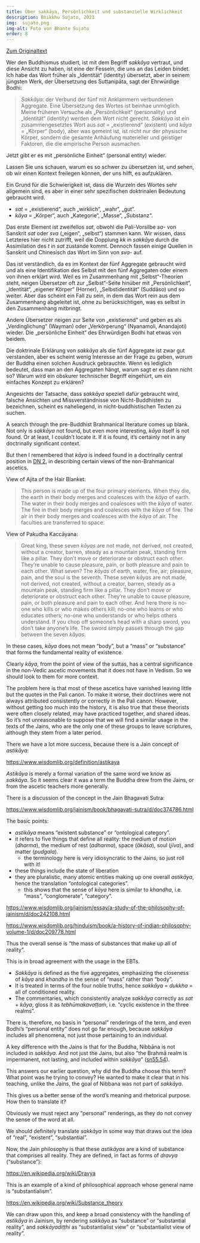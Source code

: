 ```yaml
---
title: Über sakkāya, Persönlichkeit und substanzielle Wirklichkeit
description: Bhikkhu Sujato, 2023
img:  sujato.png
img-alt: Foto von Bhante Sujato
order: 8
---
```


[Zum Originaltext](https://discourse.suttacentral.net/t/on-sakkaya-identity-and-substantial-reality/31048)

Wer den Buddhismus studiert, ist mit dem Begriff *sakkāya* vertraut, und diese Ansicht zu haben, ist eine der Fesseln, die uns an das Leiden bindet. Ich habe das Wort früher als „Identität“ (identity) übersetzt, aber in seinem jüngsten Werk, der Übersetzung des Suttanipāta, sagt der Ehrwürdige Bodhi:

> *Sakkāya*: der Verbund der fünf mit Anklammern verbundenen Aggregate. Eine Übersetzung des Wortes ist beinhae unmöglich. Meine früheren Versuche als „Persönlichkeit“ (personality) und „Identität“ (identity) werden dem Wort nicht gerecht. *Sakkāya* ist ein zusammengesetztes Wort aus *sat* = „existierend“ (existent) und *kāya* = „Körper“ (body), aber was gemeint ist, ist nicht nur der physische Körper, sondern die gesamte Anhäufung materieller und geistiger Faktoren, die die empirische Person ausmachen.

Jetzt gibt er es mit „persönliche Einheit“ (personal entity) wieder.

Lassen Sie uns schauen, warum es so schwer zu übersetzen ist, und sehen, ob wir einen Kontext freilegen können, der uns hilft, es aufzuklären.

Ein Grund für die Schwierigkeit ist, dass die Wurzeln des Wortes sehr allgemein sind, es aber in einer sehr spezifischen doktrinalen Bedeutung gebraucht wird.

* *sat* = „existierend“, auch „wirklich“, „wahr“, „gut“.
* *kāya* = „Körper“, auch „Kategorie“, „Masse“, „Substanz“.

Das erste Element ist zweifellos *sat*, obwohl die Pali-Vorsilbe *sa-* von Sanskrit *sat* oder *sva* („eigen“, „selbst“) stammen kann. Wir wissen, dass Letzteres hier nicht zutrifft, weil die Dopplung *kk* in *sakkāya* durch die Assimilation des *t* in *sat* zustande kommt. Dennoch fassen einige Quellen in Sanskrit und Chinesisch das Wort im Sinn von *sva-* auf.

Das ist verständlich, da es im Kontext der fünf Aggregate gebraucht wird und als eine Identifikation des Selbst mit den fünf Aggregaten oder einem von ihnen erklärt wird. Weil es im Zusammenhang mit „Selbst“-Theorien steht, neigen Übersetzer oft zur „Selbst“-Seite hinüber mit „Persönlichkeit“, „Identität“, „eigener Körper“ (Horner), „Selbstidentität“ (Suddāso) und so weiter. Aber das scheint ein Fall zu sein, in dem das Wort rein aus dem Zusammenhang abgeleitet ist, ohne zu berücksichtigen, was es selbst in den Zusammenhang mitbringt.

Andere Übersetzer neigen zur Seite von „existierend“ und geben es als „Verdinglichung“ (Wayman) oder „Verkörperung“ (Nyanamoli, Anandajoti) wieder. Die „persönliche Einheit“ des Ehrwürdigen Bodhi hat etwas von beidem.

Die doktrinale Erklärung von *sakkāya* als die fünf Aggregate ist zwar gut verstanden, aber es scheint wenig Interesse an der Frage zu geben, *warum* der Buddha einen solchen Ausdruck gebrauchte. Wenn es lediglich bedeutet, dass man an den Aggregaten hängt, warum sagt er es dann nicht so? Warum wird ein obskurer technischer Begriff eingehürt, um ein einfaches Konzept zu erklären?

Angesichts der Tatsache, dass *sakkāya* speziell dafür gebraucht wird, falsche Ansichten und Missverständnisse von Nicht-Buddhisten zu bezeichnen, scheint es naheliegend, in nicht-buddhistischen Texten zu suchen.

A search through the pre-Buddhist Brahmanical literature comes up blank. Not only is *sakkāya* not found, but even more interesting, *kāya* itself is not found. Or at least, I couldn’t locate it. If it is found, it’s certainly not in any doctrinally significant context.

But then I remembered that *kāya* is indeed found in a doctrinally central position in [DN 2](https://suttacentral.net/dn2/en/sujato), in describing certain views of the non-Brahmanical ascetics.

View of Ajita of the Hair Blanket:

> This person is made up of the four primary elements. When they die, the earth in their body merges and coalesces with the *kāya* of earth. The water in their body merges and coalesces with the *kāya* of water. The fire in their body merges and coalesces with the *kāya* of fire. The air in their body merges and coalesces with the *kāya* of air. The faculties are transferred to space.

View of Pakudha Kaccāyana:

> Great king, these seven *kāyas* are not made, not derived, not created, without a creator, barren, steady as a mountain peak, standing firm like a pillar. They don’t move or deteriorate or obstruct each other. They’re unable to cause pleasure, pain, or both pleasure and pain to each other. What seven? The *kāyas* of earth, water, fire, air; pleasure, pain, and the soul is the seventh. These seven *kāyas* are not made, not derived, not created, without a creator, barren, steady as a mountain peak, standing firm like a pillar. They don’t move or deteriorate or obstruct each other. They’re unable to cause pleasure, pain, or both pleasure and pain to each other. And here there is no-one who kills or who makes others kill; no-one who learns or who educates others; no-one who understands or who helps others understand. If you chop off someone’s head with a sharp sword, you don’t take anyone’s life. The sword simply passes through the gap between the seven *kāyas*.

In these cases, *kāya* does not mean “body”, but a “mass” or “substance” that forms the fundamental reality of existence.

Clearly *kāya*, from the point of view of the suttas, has a central significance in the non-Vedic ascetic movements that it does not have in Vedism. So we should look to them for more context.

The problem here is that most of these ascetics have vanished leaving little but the quotes in the Pali canon. To make it worse, their doctrines were not always attributed consistently or correctly in the Pali canon. However, without getting too much into the history, it is also true that these theorists were often closely related, may have practiced together, and shared ideas. So it’s not unreasonable to suppose that we will find a similar usage in the texts of the Jains, who are the only one of these groups to leave scriptures, although they stem from a later period.

There we have a lot more success, because there is a Jain concept of *astikāya*:

https://www.wisdomlib.org/definition/astikaya

*Astikāya* is merely a formal variation of the same word we know as *sakkāya*. So it seems clear it was a term the Buddha drew from the Jains, or from the ascetic teachers more generally.

There is a discussion of the concept in the Jain Bhagavati Sutra:

https://www.wisdomlib.org/jainism/book/bhagavati-sutra/d/doc374786.html

The basic points:

* *astikāya* means “existent substance” or “ontological category”.
* it refers to five things that define all reality: the medium of motion (*dharma*), the medium of rest (*adharma*), space (*ākāśa*), soul (*jīva*), and matter (*pudgala*).
  * the terminology here is very idiosyncratic to the Jains, so just roll with it!
* these things include the state of liberation
* they are pluralistic, many atomic entities making up one overall *astikāya*, hence the translation “ontological categories”.
  * this shows that the sense of *kāya* here is similar to *khandha*, i.e. “mass”, “conglomerate”, “category”.

https://www.wisdomlib.org/jainism/essay/a-study-of-the-philosophy-of-jainism/d/doc242108.html

https://www.wisdomlib.org/hinduism/book/a-history-of-indian-philosophy-volume-1/d/doc209778.html

Thus the overall sense is “the mass of substances that make up all of reality”.

This is in broad agreement with the usage in the EBTs.

* *Sakkāya* is defined as the five aggregates, emphasizing the closeness of *kāya* and *khandha* in the sense of “mass” rather than “body”.
* It is treated in terms of the four noble truths, hence *sakkāya* = *dukkha* = all of conditioned reality.
* The commentaries, which consistently analyze *sakkāya* correctly as *sat* + *kāya*, gloss it as *tebhūmakavaṭṭaṁ*, i.e. “cyclic existence in the three realms”.

There is, therefore, no basis in “personal” renderings of the term, and even Bodhi’s “personal entity” does not go far enough, because *sakkāya* includes all phenomena, not just those pertaining to an individual.

A key difference with the Jains is that for the Buddha, Nibbāna is not included in *sakkāya*. And not just the Jains, but also “the Brahmā realm is impermanent, not lasting, and included within *sakkāya*” ([sn55.54](https://suttacentral.net/sn55.54/en/sujato)).

This answers our earlier question, why did the Buddha choose this term? What point was he trying to convey? He wanted to make it clear that in his teaching, unlike the Jains, the goal of Nibbana was not part of *sakkāya*.

This gives us a better sense of the word’s meaning and rhetorical purpose. How then to translate it?

Obviously we must reject any “personal” renderings, as they do not convey the sense of the word at all.

We should definitely translate *sakkāya* in some way that draws out the idea of “real”, “existent”, “substantial”.

Now, the Jain philosophy is that these *astikāyas* are a kind of substance that comprises all reality. They are defined, in fact as forms of *dravya* (“substance”):

https://en.wikipedia.org/wiki/Dravya

This is an example of a kind of philosophical approach whose general name is “substantialism”.

https://en.wikipedia.org/wiki/Substance_theory

We can draw upon this, and keep a broad consistency with the handling of *astikāya* in Jainism, by rendering *sakkāya* as “substance” or “substantial reality”, and *sakkāyadiṭṭhi* as “substantialist view” or “substantialist view of reality”.

